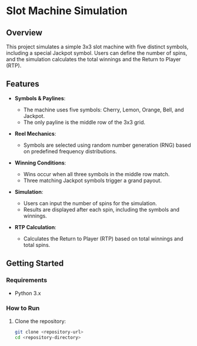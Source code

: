 # Slot Machine Simulation

## Overview
This project simulates a simple 3x3 slot machine with five distinct symbols, including a special Jackpot symbol. Users can define the number of spins, and the simulation calculates the total winnings and the Return to Player (RTP).

## Features
- **Symbols & Paylines**: 
  - The machine uses five symbols: Cherry, Lemon, Orange, Bell, and Jackpot.
  - The only payline is the middle row of the 3x3 grid.
  
- **Reel Mechanics**: 
  - Symbols are selected using random number generation (RNG) based on predefined frequency distributions.
  
- **Winning Conditions**: 
  - Wins occur when all three symbols in the middle row match.
  - Three matching Jackpot symbols trigger a grand payout.

- **Simulation**: 
  - Users can input the number of spins for the simulation.
  - Results are displayed after each spin, including the symbols and winnings.

- **RTP Calculation**: 
  - Calculates the Return to Player (RTP) based on total winnings and total spins.

## Getting Started

### Requirements
- Python 3.x

### How to Run
1. Clone the repository:
   ```bash
   git clone <repository-url>
   cd <repository-directory>
